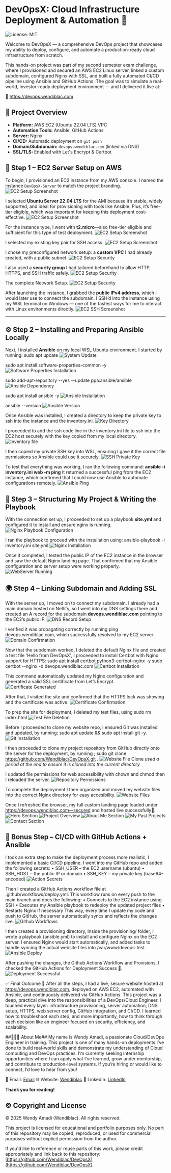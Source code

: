 # DevOpsX: Cloud Infrastructure Deployment & Automation 🚀
![License: MIT](https://img.shields.io/badge/License-MIT-yellow.svg)

Welcome to DevOpsX — a comprehensive DevOps project that showcases my ability to deploy, configure, and automate a production-ready cloud infrastructure from scratch.

This hands-on project was part of my second semester exam challenge, where I provisioned and secured an AWS EC2 Linux server, linked a custom subdomain, configured Nginx with SSL, and built a fully automated CI/CD pipeline using Ansible and GitHub Actions.
The goal was to simulate a real-world, investor-ready deployment environment — and I delivered it live at:

🔗 https://devops.wendiblac.com

## 🔧 Project Overview

- **Platform:** AWS EC2 (Ubuntu 22.04 LTS) VPC
- **Automation Tools:** Ansible, GitHub Actions
- **Server:** Nginx
- **CI/CD:** Automatic deployment on `git push`
- **Domain/Subdomain:** `devops.wendiblac.com` (linked via DNS)
- **SSL/TLS:** Enabled with Let's Encrypt & Certbot


## 🚀 Step 1 – EC2 Server Setup on AWS

To begin, I provisioned an EC2 instance from my AWS console. I named the instance `DevOpsX-Server` to match the project branding.
![EC2 Setup Screenshot](./screenshots/ec2-name.png)

I selected **Ubuntu Server 22.04 LTS** for the AMI because it’s stable, widely supported, and ideal for provisioning with tools like Ansible. Plus, it’s free-tier eligible, which was important for keeping this deployment cost-effective.
![EC2 Setup Screenshot](./screenshots/ec2-ubuntu.png)

For the instance type, I went with **t2.micro**—also free-tier eligible and sufficient for this type of test deployment.
![EC2 Setup Screenshot](./screenshots/ec2-type.png)

I selected my existing key pair for SSH access.
![EC2 Setup Screenshot](./screenshots/ec2-key.png)

I chose my preconfigured network setup: a **custom VPC** I had already created, with a public subnet.
![EC2 Setup Security](./screenshots/vpc.png) 

I also used a **security group** I had tailored beforehand to allow HTTP, HTTPS, and SSH traffic safely.
![EC2 Setup Security](./screenshots/ec2-sg.png)

The complete Network Setup.
![EC2 Setup Security](./screenshots/ec2-network.png)

After launching the instance, I grabbed the **public IPv4 address**, which I would later use to connect the subdomain. 
I SSH’d into the instance using my WSL terminal on Windows — one of the fastest ways for me to interact with Linux environments directly.
![EC2 SSH Screenshot](./screenshots/ssh.png)

---

## ⚙️ Step 2 – Installing and Preparing Ansible Locally

Next, I installed **Ansible** on my local WSL Ubuntu environment. I started by running:
sudo apt update
![System Update](./screenshots/sys-update.png)

sudo apt install software-properties-common -y
![Software Properties Installation](./screenshots/software-install.png)

sudo add-apt-repository --yes --update ppa:ansible/ansible
![Ansible Dependency](./screenshots/ppa-ansible.png)

sudo apt install ansible -y
![Ansible Installation](./screenshots/ansible.png)

ansible --version
![Ansible Version](./screenshots/ansible-v.png)

Once Ansible was installed, I created a directory to keep the private key to ssh into the instance and the inventory.ini.
![Key Directory](./screenshots/key-dir.png)

I proceeded to add the ssh code line in the inventory.ini file to ssh into the EC2 host securely with the key copied from my local directory.
![Inventory file](./screenshots/inventory.png)

I then copied my private SSH key into WSL, ensuring I gave it the correct file permissions so Ansible could use it securely.
![SSH Private Key](./screenshots/key.png)

To test that everything was working, I ran the following command:
**ansible -i inventory.ini web -m ping**
It returned a successful ping from the EC2 instance, which confirmed that I could now use Ansible to automate configurations remotely.
![Ansible Ping](./screenshots/ansible-ping.png)

## 📁 Step 3 – Structuring My Project & Writing the Playbook

With the connection set up, I proceeded to set up a playbook **site.yml** and configured it to install and ensure nginx is running. 
![Nginx Playbook Configuration](./screenshots/playbook-nginx.png)

I ran the playbook to proceed with the installation using:
ansible-playbook -i inventory.ini site.yml
![Nginx Installation](./screenshots/nginx.png)

Once it completed, I tested the public IP of the EC2 instance in the browser and saw the default Nginx landing page. That confirmed that my Ansible configuration and server setup were working properly.
![WebServer Running](./screenshots/webserver.png)

## 🌍 Step 4 – Linking Subdomain and Adding SSL

With the server up, I moved on to connect my subdomain. I already had a main domain hosted on Netlify, so I went into my DNS settings there and created an A record for the subdomain **devops.wendiblac.com** pointing to the EC2’s public IP.
![DNS Record Setup](./screenshots/dns.png)

I verified it was propagating correctly by running ping devops.wendiblac.com, which successfully resolved to my EC2 server.
![Domain Confirmation](./screenshots/devops-ping.png)

Now that the subdomain worked, I deleted the default Nginx file and created a test file 'Hello from DevOpsX', I proceeded to install Certbot with Nginx support for HTTPS:
sudo apt install certbot python3-certbot-nginx -y
sudo certbot --nginx -d devops.wendiblac.com
![Certbot Installation](./screenshots/certbot-inst.png)

This command automatically updated my Nginx configuration and generated a valid SSL certificate from Let’s Encrypt. 
![Certificate Generated](./screenshots/cert.png)

After that, I visited the site and confirmed that the HTTPS lock was showing and the certificate was active.
![Certificate Confirmation](./screenshots/test-site.png)

To prep the site for deployment, I deleted my test files, using sudo rm index.html
![Test File Deletion](./screenshots/rm-testfile.png) 

Before I proceeded to clone my website repo, I ensured Git was installed and updated, by running; sudo apt update && sudo apt install git -y.
![Git Installation](./screenshots/git-inst.png) 

I then proceeded to clone my project repository from GitHub directly onto the server for the deployment, by running ; sudo git clone https://github.com/Wendiblac/DevOpsX.git .
![Website File Clone](./screenshots/repo.png)
_used a period at the end to ensure it is cloned into the current directory_

I updated file permissions for web accessibility with chown and chmod then I reloaded the server.
![Repository Permissions](./screenshots/repo-perm.png)

To complete the deployment I then organized and moved my website files into the correct Nginx directory for easy accesibility.
![Website Files](./screenshots/site-files.png)
 
Once I refreshed the browser, my full custom landing page loaded under https://devops.wendiblac.com—secured and hosted live successfully🚀.
![Hero Section](./screenshots/hero.png)
![Project Overview](./screenshots/overview.png)
![About Me Section](./screenshots/about.png)
![My Past Projects](./screenshots/projects.png)
![Contact Section](./screenshots/contact.png)


## 🔁 Bonus Step – CI/CD with GitHub Actions + Ansible
I took an extra step to make the deployment process more realistic, I implemented a basic CI/CD pipeline.
I went into my GitHub repo and added the following secrets:
•	SSH_USER – the EC2 username (ubuntu)
•	SSH_HOST – the public IP or domain
•	SSH_KEY – my private key (base64-encoded)
![Action Secrets](./screenshots/secrets.png)

Then I created a GitHub Actions workflow file at .github/workflows/deploy.yml. This workflow runs on every push to the main branch and does the following:
•	Connects to the EC2 instance using SSH
•	Executes my Ansible playbook to redeploy the updated project files
•	Restarts Nginx if necessary
This way, every time I update my code and push to GitHub, the server automatically syncs and reflects the changes live.
![Github Workflows](./screenshots/deploy-yml.png)


I then created a provisioning directory, Inside the provisioning/ folder, I wrote a playbook (ansible.yml) to install and configure Nginx on the EC2 server. I ensured Nginx would start automatically, and added tasks to handle syncing the actual website files into /var/www/devops-test.
![Ansible Deploy](./screenshots/ansible-yml.png)

After pushing the changes, the Github Actions Workflow and Provisions, I checked the GitHub Actions for Deployment Success 🚀.
![Deployment Successful](./screenshots/deployed.png)


✅ Final Outcome 🍾
After all the steps, I had a live, secure website hosted at https://devops.wendiblac.com, deployed on AWS EC2, automated with Ansible, and continuously delivered via GitHub Actions.
This project was a deep, practical dive into the responsibilities of a DevOps/Cloud Engineer. I touched every layer: infrastructure provisioning, server automation, DNS setup, HTTPS, web server config, GitHub integration, and CI/CD.
I learned how to troubleshoot each step, and more importantly, how to think through each decision like an engineer focused on security, efficiency, and scalability.


##🙋🏽‍♀️ About Me##
My name is Wendy Amadi, a passionate Cloud/DevOps Engineer in training. This project is one of many hands-on deployments I’ve done to build real-world skills and demonstrate my understanding of Cloud computing and DevOps practices.
I’m currently seeking internship opportunities where I can apply what I’ve learned, grow under mentorship, and contribute to production-level systems.
If you’re hiring or would like to connect, I’d love to hear from you!

📧 Email: [Email](info@wendiblac.com)
🌐 Website: [Wendiblac](https://www.wendiblac.com)
🔗 LinkedIn: [LinkedIn](https://www.linkedin.com/in/wendiblac)

**Thank you for reading!**

## © Copyright and License

© 2025 Wendy Amadi (Wendiblac). All rights reserved.

This project is licensed for educational and portfolio purposes only. No part of this repository may be copied, reproduced, or used for commercial purposes without explicit permission from the author.

If you'd like to reference or reuse parts of this work, please credit appropriately and link back to this repository: [https://github.com/Wendiblac/DevOpsX](https://github.com/Wendiblac/DevOpsX).
